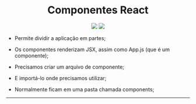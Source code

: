 <h1 align="center"> Componentes React </h1>

<p align="center">
<img src="http://img.shields.io/static/v1?label=STATUS&message=EM%20DESENVOLVIMENTO&color=GREEN&style=for-the-badge"/>
<img src="https://img.shields.io/static/v1?label=Linguagem de programação&message=React&color=d3d523&style=for-the-badge&logo=React"/>
</p>

<p>

* Permite dividir a aplicação em partes;

* Os componentes renderizam JSX, assim como App.js (que é um componente);

* Precisamos criar um arquivo de componente;

* E importá-lo onde precisamos utilizar;

* Normalmente ficam em uma pasta chamada components;</p>

<hr/>

